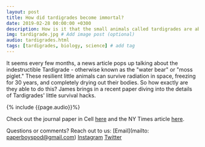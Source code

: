 ```yaml
---
layout: post
title: How did tardigrades become immortal?
date: 2019-02-28 00:00:00 +0300
description: How is it that the small animals called tardigrades are able to survive such extreme conditions? # Add post description (shows up as description on social media posts)
img: tardigrade.jpg # Add image post (optional)
audio: tardigrades.html
tags: [tardigrades, biology, science] # add tag
---
```


It seems every few months, a news article pops up talking about the indestructible Tardigrade - otherwise known as the "water bear" or "moss piglet." These resilient little animals can survive radiation in space, freezing for 30 years, and completely drying out their bodies. So how exactly are they able to do this? James brings in a recent paper diving into the details of Tardigrades' little survival hacks.

{% include {{page.audio}}%}

Check out the journal paper in Cell [here](https://www.cell.com/molecular-cell/fulltext/S1097-2765(17)30133-8) and the NY Times article [here](https://www.nytimes.com/2019/02/15/health/tardigrades-suspended-animation.html). 

Questions or comments? Reach out to us: [Email](mailto: paperboyspod@gmail.com) [Instagram](https://www.instagram.com/paperboyspod/) [Twitter](https://twitter.com/PaperBoysPod)